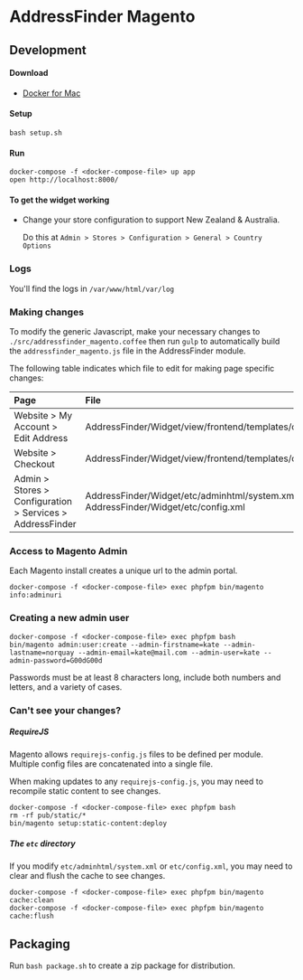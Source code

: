 # AddressFinder Magento

## Development

#### Download

- [Docker for Mac](https://docs.docker.com/docker-for-mac/install/)

#### Setup

```
bash setup.sh
```

#### Run

```
docker-compose -f <docker-compose-file> up app
open http://localhost:8000/
```

#### To get the widget working
- Change your store configuration to support New Zealand & Australia.

    Do this at `Admin > Stores > Configuration > General > Country Options`

### Logs

You'll find the logs in `/var/www/html/var/log`

### Making changes
To modify the generic Javascript, make your necessary changes to `./src/addressfinder_magento.coffee` then run `gulp` to automatically build the `addressfinder_magento.js` file in the AddressFinder module.

The following table indicates which file to edit for making page specific changes:

| Page | File |
| :--- | :--- |
| Website > My Account > Edit Address | AddressFinder/Widget/view/frontend/templates/customer_address_form.phtml |
| Website > Checkout | AddressFinder/Widget/view/frontend/templates/checkout_index_index.phtml |
| Admin > Stores > Configuration > Services > AddressFinder | AddressFinder/Widget/etc/adminhtml/system.xml, AddressFinder/Widget/etc/config.xml |

### Access to Magento Admin
Each Magento install creates a unique url to the admin portal.

```
docker-compose -f <docker-compose-file> exec phpfpm bin/magento info:adminuri
```

### Creating a new admin user

```
docker-compose -f <docker-compose-file> exec phpfpm bash
bin/magento admin:user:create --admin-firstname=kate --admin-lastname=norquay --admin-email=kate@mail.com --admin-user=kate --admin-password=G00dG00d
```

Passwords must be at least 8 characters long, include both numbers and letters, and a variety of cases.

### Can't see your changes?

##### RequireJS

Magento allows `requirejs-config.js` files to be defined per module. Multiple config files are concatenated into a single file.

When making updates to any `requirejs-config.js`, you may need to recompile static content to see changes.

```
docker-compose -f <docker-compose-file> exec phpfpm bash
rm -rf pub/static/*
bin/magento setup:static-content:deploy
```

##### The `etc` directory

If you modify `etc/adminhtml/system.xml` or `etc/config.xml`, you may need to clear and flush the cache to see changes.

```
docker-compose -f <docker-compose-file> exec phpfpm bin/magento cache:clean
docker-compose -f <docker-compose-file> exec phpfpm bin/magento cache:flush
```

## Packaging

Run `bash package.sh` to create a zip package for distribution.
